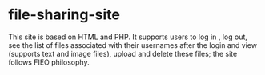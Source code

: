 # file-sharing-site
This site is based on HTML and PHP. It supports users to log in , log out, see the list of files associated with their usernames after the login and view (supports text and image files), upload and delete these files; the site follows FIEO philosophy.
